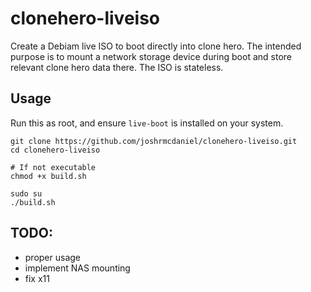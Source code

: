 # clonehero-liveiso

Create a Debiam live ISO to boot directly into clone hero. The intended purpose is to mount a network storage device during boot and store relevant clone hero data there. The ISO is stateless.

## Usage

Run this as root, and ensure `live-boot` is installed on your system.
```shell
git clone https://github.com/joshrmcdaniel/clonehero-liveiso.git
cd clonehero-liveiso

# If not executable
chmod +x build.sh

sudo su
./build.sh
```

## TODO:
- proper usage
- implement NAS mounting
- fix x11
